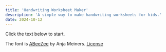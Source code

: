 ```yaml
---
title: 'Handwriting Worksheet Maker'
description: 'A simple way to make handwriting worksheets for kids.'
date: 2024-10-12
---
```


Click the text below to start.

<script setup>
  import { onMounted } from 'vue';
  onMounted(async () => {
    const main = await import('./src/main.js');
    main.createApp('#main');
  });
</script>

<div id="main" class="relative"></div>

The font is [ABeeZee](https://fonts.google.com/specimen/ABeeZee/about) by Anja Meiners. [License](https://fonts.google.com/specimen/ABeeZee/license)
